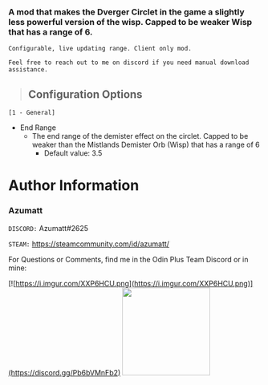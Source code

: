 ### A mod that makes the Dverger Circlet in the game a slightly less powerful version of the wisp. Capped to be weaker Wisp that has a range of 6.

`Configurable, live updating range. Client only mod.`

`Feel free to reach out to me on discord if you need manual download assistance.`


> ## Configuration Options
`[1 - General]`

* End Range
    * The end range of the demister effect on the circlet. Capped to be weaker than the Mistlands Demister Orb (Wisp)
      that has a range of 6
        * Default value:  3.5

# Author Information

### Azumatt

`DISCORD:` Azumatt#2625

`STEAM:` https://steamcommunity.com/id/azumatt/

For Questions or Comments, find me in the Odin Plus Team Discord or in mine:

[![https://i.imgur.com/XXP6HCU.png](https://i.imgur.com/XXP6HCU.png)](https://discord.gg/Pb6bVMnFb2)
<a href="https://discord.gg/pdHgy6Bsng"><img src="https://i.imgur.com/Xlcbmm9.png" href="https://discord.gg/pdHgy6Bsng" width="175" height="175"></a>
